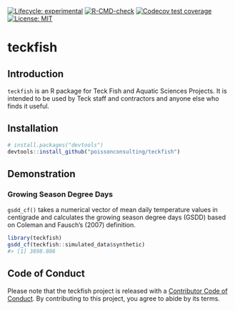 
<!-- README.md is generated from README.Rmd. Please edit that file -->
<!-- badges: start -->

[![Lifecycle:
experimental](https://img.shields.io/badge/lifecycle-experimental-orange.svg)](https://lifecycle.r-lib.org/articles/stages.html#experimental)
[![R-CMD-check](https://github.com/poissonconsulting/teckfish/actions/workflows/R-CMD-check.yaml/badge.svg)](https://github.com/poissonconsulting/teckfish/actions/workflows/R-CMD-check.yaml)
[![Codecov test
coverage](https://codecov.io/gh/poissonconsulting/teckfish/branch/main/graph/badge.svg)](https://codecov.io/gh/poissonconsulting/teckfish?branch=main)
[![License:
MIT](https://img.shields.io/badge/License-MIT-green.svg)](https://opensource.org/licenses/MIT)
<!-- badges: end -->

# teckfish

## Introduction

`teckfish` is an R package for Teck Fish and Aquatic Sciences Projects.
It is intended to be used by Teck staff and contractors and anyone else
who finds it useful.

## Installation

``` r
# install.packages("devtools")
devtools::install_github("poissonconsulting/teckfish")
```

## Demonstration

### Growing Season Degree Days

`gsdd_cf()` takes a numerical vector of mean daily temperature values in
centigrade and calculates the growing season degree days (GSDD) based on
Coleman and Fausch’s (2007) definition.

``` r
library(teckfish)
gsdd_cf(teckfish::simulated_data$synthetic)
#> [1] 3898.806
```

## Code of Conduct

Please note that the teckfish project is released with a [Contributor
Code of
Conduct](https://contributor-covenant.org/version/2/1/CODE_OF_CONDUCT.html).
By contributing to this project, you agree to abide by its terms.
